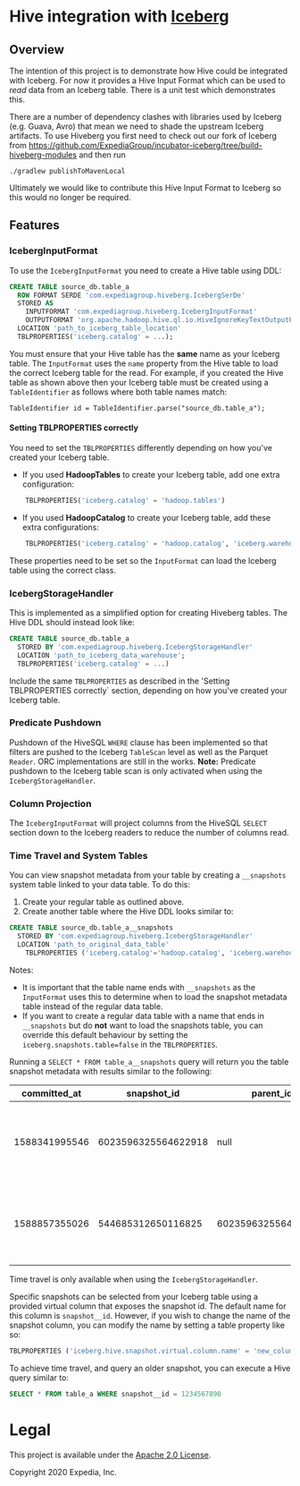 # Hive integration with [Iceberg](https://iceberg.apache.org/)

##  Overview
The intention of this project is to demonstrate how Hive could be integrated with Iceberg. For now it provides a Hive Input Format which can be used to *read* 
data from an Iceberg table. There is a unit test which demonstrates this. 

There are a number of dependency clashes with libraries used by Iceberg (e.g. Guava, Avro) 
that mean we need to shade the upstream Iceberg artifacts. To use Hiveberg you first need to check out our fork of Iceberg from 
https://github.com/ExpediaGroup/incubator-iceberg/tree/build-hiveberg-modules and then run
```
./gradlew publishToMavenLocal
```
Ultimately we would like to contribute this Hive Input Format to Iceberg so this would no longer be required.

## Features
### IcebergInputFormat

To use the `IcebergInputFormat` you need to create a Hive table using DDL:
```sql
CREATE TABLE source_db.table_a
  ROW FORMAT SERDE 'com.expediagroup.hiveberg.IcebergSerDe'
  STORED AS
    INPUTFORMAT 'com.expediagroup.hiveberg.IcebergInputFormat'
    OUTPUTFORMAT 'org.apache.hadoop.hive.ql.io.HiveIgnoreKeyTextOutputFormat'
  LOCATION 'path_to_iceberg_table_location'
  TBLPROPERTIES('iceberg.catalog' = ...);
```
You must ensure that your Hive table has the **same** name as your Iceberg table. The `InputFormat` uses the `name` property from the Hive table to load the correct Iceberg table for the read.
For example, if you created the Hive table as shown above then your Iceberg table must be created using a `TableIdentifier` as follows where both table names match: 
```
TableIdentifier id = TableIdentifier.parse("source_db.table_a");
```

#### Setting TBLPROPERTIES correctly
You need to set the `TBLPROPERTIES` differently depending on how you've created your Iceberg table.
- If you used **HadoopTables** to create your Iceberg table, add one extra configuration: 
```sql 
    TBLPROPERTIES('iceberg.catalog' = 'hadoop.tables')
```
- If you used **HadoopCatalog** to create your Iceberg table, add these extra configurations: 
```sql 
    TBLPROPERTIES('iceberg.catalog' = 'hadoop.catalog', 'iceberg.warehouse.location' = 'path_to_warehouse_location')
```
These properties need to be set so the `InputFormat` can load the Iceberg table using the correct class.

### IcebergStorageHandler
This is implemented as a simplified option for creating Hiveberg tables. The Hive DDL should instead look like:
```sql
CREATE TABLE source_db.table_a
  STORED BY 'com.expediagroup.hiveberg.IcebergStorageHandler'
  LOCATION 'path_to_iceberg_data_warehouse';
  TBLPROPERTIES('iceberg.catalog' = ...)
```
Include the same `TBLPROPERTIES` as described in the 'Setting TBLPROPERTIES correctly` section, depending on how you've created your Iceberg table.

### Predicate Pushdown
Pushdown of the HiveSQL `WHERE` clause has been implemented so that filters are pushed to the Iceberg `TableScan` level as well as the Parquet `Reader`. ORC implementations are still in the works.
**Note:** Predicate pushdown to the Iceberg table scan is only activated when using the `IcebergStorageHandler`. 


### Column Projection
The `IcebergInputFormat` will project columns from the HiveSQL `SELECT` section down to the Iceberg readers to reduce the number of columns read. 

### Time Travel and System Tables
You can view snapshot metadata from your table by creating a `__snapshots` system table linked to your data table. To do this: 
1. Create your regular table as outlined above.
1. Create another table where the Hive DDL looks similar to: 
```sql
CREATE TABLE source_db.table_a__snapshots
  STORED BY 'com.expediagroup.hiveberg.IcebergStorageHandler'
  LOCATION 'path_to_original_data_table'
    TBLPROPERTIES ('iceberg.catalog'='hadoop.catalog', 'iceberg.warehouse.location'='path_to_original_table_warehouse')
```
Notes: 
- It is important that the table name ends with `__snapshots` as the `InputFormat` uses this to determine when to load the snapshot metadata table instead of the regular data table. 
- If you want to create a regular data table with a name that ends in `__snapshots` but do **not** want to load the snapshots table, you can override this default behaviour by setting the `iceberg.snapshots.table=false` in the `TBLPROPERTIES`.

Running a `SELECT * FROM table_a__snapshots` query will return you the table snapshot metadata with results similar to the following: 

committed_at | snapshot_id | parent_id | operation | manifest_list | summary 
--- | --- | --- | --- | --- | --- |
1588341995546 | 6023596325564622918 | null | append | /var/folders/sg/... | {"added-data-files":"1","added-records":"3","changed-partition-count":"1","total-records":"3","total-data-files":"1"} 
1588857355026 | 544685312650116825 | 6023596325564622918 | append | /var/folders/sg/... | {"added-data-files":"1","added-records":"3","changed-partition-count":"1","total-records":"6","total-data-files":"2"} 

Time travel is only available when using the `IcebergStorageHandler`. 

Specific snapshots can be selected from your Iceberg table using a provided virtual column that exposes the snapshot id. The default name for this column is `snapshot__id`. However, if you wish to change the name of the snapshot column, you can modify the name by setting a table property like so: 

```sql
TBLPROPERTIES ('iceberg.hive.snapshot.virtual.column.name' = 'new_column_name')
```

To achieve time travel, and query an older snapshot, you can execute a Hive query similar to: 
```sql
SELECT * FROM table_a WHERE snapshot__id = 1234567890 
```

# Legal
This project is available under the [Apache 2.0 License](http://www.apache.org/licenses/LICENSE-2.0.html).

Copyright 2020 Expedia, Inc.
